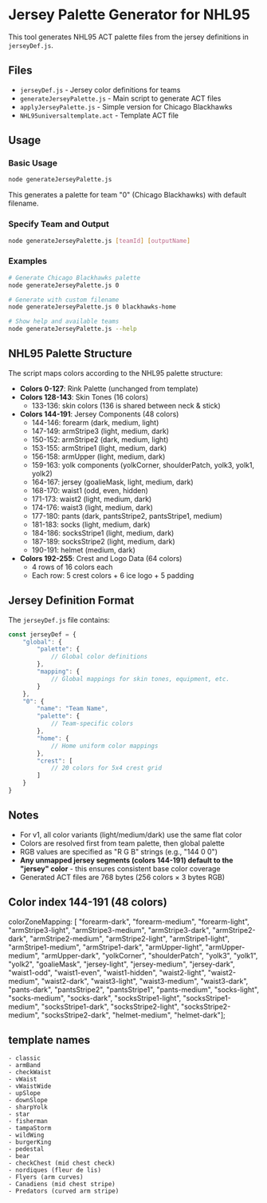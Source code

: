 # Jersey Palette Generator for NHL95

This tool generates NHL95 ACT palette files from the jersey definitions in `jerseyDef.js`.

## Files

- `jerseyDef.js` - Jersey color definitions for teams
- `generateJerseyPalette.js` - Main script to generate ACT files
- `applyJerseyPalette.js` - Simple version for Chicago Blackhawks
- `NHL95universaltemplate.act` - Template ACT file

## Usage

### Basic Usage
```bash
node generateJerseyPalette.js
```
This generates a palette for team "0" (Chicago Blackhawks) with default filename.

### Specify Team and Output
```bash
node generateJerseyPalette.js [teamId] [outputName]
```

### Examples
```bash
# Generate Chicago Blackhawks palette
node generateJerseyPalette.js 0

# Generate with custom filename
node generateJerseyPalette.js 0 blackhawks-home

# Show help and available teams
node generateJerseyPalette.js --help
```

## NHL95 Palette Structure

The script maps colors according to the NHL95 palette structure:

- **Colors 0-127**: Rink Palette (unchanged from template)
- **Colors 128-143**: Skin Tones (16 colors)
  - 133-136: skin colors (136 is shared between neck & stick)
- **Colors 144-191**: Jersey Components (48 colors)
  - 144-146: forearm (dark, medium, light)
  - 147-149: armStripe3 (light, medium, dark)
  - 150-152: armStripe2 (dark, medium, light)
  - 153-155: armStripe1 (light, medium, dark)
  - 156-158: armUpper (light, medium, dark)
  - 159-163: yolk components (yolkCorner, shoulderPatch, yolk3, yolk1, yolk2)
  - 164-167: jersey (goalieMask, light, medium, dark)
  - 168-170: waist1 (odd, even, hidden)
  - 171-173: waist2 (light, medium, dark)
  - 174-176: waist3 (light, medium, dark)
  - 177-180: pants (dark, pantsStripe2, pantsStripe1, medium)
  - 181-183: socks (light, medium, dark)
  - 184-186: socksStripe1 (light, medium, dark)
  - 187-189: socksStripe2 (light, medium, dark)
  - 190-191: helmet (medium, dark)
- **Colors 192-255**: Crest and Logo Data (64 colors)
  - 4 rows of 16 colors each
  - Each row: 5 crest colors + 6 ice logo + 5 padding

## Jersey Definition Format

The `jerseyDef.js` file contains:

```javascript
const jerseyDef = {
    "global": {
        "palette": {
            // Global color definitions
        },
        "mapping": {
            // Global mappings for skin tones, equipment, etc.
        }
    },
    "0": {
        "name": "Team Name",
        "palette": {
            // Team-specific colors
        },
        "home": {
            // Home uniform color mappings
        },
        "crest": [
            // 20 colors for 5x4 crest grid
        ]
    }
}
```

## Notes

- For v1, all color variants (light/medium/dark) use the same flat color
- Colors are resolved first from team palette, then global palette
- RGB values are specified as "R G B" strings (e.g., "144 0 0")
- **Any unmapped jersey segments (colors 144-191) default to the "jersey" color** - this ensures consistent base color coverage
- Generated ACT files are 768 bytes (256 colors × 3 bytes RGB)

## Color index 144-191 (48 colors)
colorZoneMapping: [
    "forearm-dark", "forearm-medium", "forearm-light",
    "armStripe3-light", "armStripe3-medium", "armStripe3-dark",
    "armStripe2-dark", "armStripe2-medium", "armStripe2-light",
    "armStripe1-light", "armStripe1-medium", "armStripe1-dark",
    "armUpper-light", "armUpper-medium", "armUpper-dark",
    "yolkCorner", "shoulderPatch", "yolk3", "yolk1", "yolk2",
    "goalieMask", "jersey-light", "jersey-medium", "jersey-dark",
    "waist1-odd", "waist1-even", "waist1-hidden",
    "waist2-light", "waist2-medium", "waist2-dark",
    "waist3-light", "waist3-medium", "waist3-dark",
    "pants-dark", "pantsStripe2", "pantsStripe1", "pants-medium",
    "socks-light", "socks-medium", "socks-dark",
    "socksStripe1-light", "socksStripe1-medium", "socksStripe1-dark",
    "socksStripe2-light", "socksStripe2-medium", "socksStripe2-dark",
    "helmet-medium", "helmet-dark"];

## template names
    - classic
    - armBand
    - checkWaist
    - vWaist
    - vWaistWide
    - upSlope
    - downSlope
    - sharpYolk
    - star
    - fisherman
    - tampaStorm
    - wildWing
    - burgerKing
    - pedestal
    - bear
    - checkChest (mid chest check)
    - nordiques (fleur de lis)
    - Flyers (arm curves)
    - Canadiens (mid chest stripe)
    - Predators (curved arm stripe)